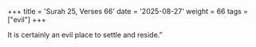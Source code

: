 +++
title = 'Surah 25, Verses 66'
date = '2025-08-27'
weight = 66
tags = ["evil"]
+++

It is certainly an evil place to settle and reside.”